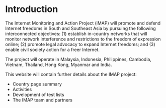 # Introduction
The Internet Monitoring and Action Project (iMAP) will promote and defend Internet freedoms in South and Southeast Asia by pursuing the following interconnected objectives: (1) establish in-country networks that will monitor network interference and restrictions to the freedom of expression online; (2) promote legal advocacy to expand Internet freedoms; and (3) enable civil society action for a freer Internet.

The project will operate in Malaysia, Indonesia, Philippines, Cambodia, Vietnam, Thailand, Hong Kong, Myanmar and India.

This website will contain further details about the IMAP project: 
* Country page summary
* Activities
* Development of test lists
* The IMAP team and partners
